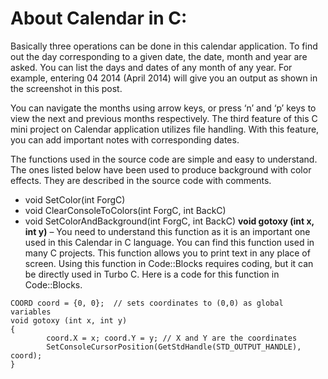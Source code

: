 # About Calendar in C:
Basically three operations can be done in this calendar application. To find out the day corresponding to a given date, the date, month and year are asked. You can list the days and dates of any month of any year. For example, entering 04 2014 (April 2014) will give you an output as shown in the screenshot in this post.

You can navigate the months using arrow keys, or press ‘n’ and ‘p’ keys to view the next and previous months respectively. The third feature of this C mini project on Calendar application utilizes file handling. With this feature, you can add important notes with corresponding dates.

The functions used in the source code are simple and easy to understand. The ones listed below have been used to produce background with color effects. They are described in the source code with comments.

- void SetColor(int ForgC)
- void ClearConsoleToColors(int ForgC, int BackC)
- void SetColorAndBackground(int ForgC, int BackC)
**void gotoxy (int x, int y)** – You need to understand this function as it is an important one used in this Calendar in C language. You can find this function used in many C projects. This function allows you to print text in any place of screen. Using this function in Code::Blocks requires coding, but it can be directly used in Turbo C. Here is a code for this function in Code::Blocks.

```
COORD coord = {0, 0};  // sets coordinates to (0,0) as global variables
void gotoxy (int x, int y)
{
        coord.X = x; coord.Y = y; // X and Y are the coordinates
        SetConsoleCursorPosition(GetStdHandle(STD_OUTPUT_HANDLE), coord);
}
```